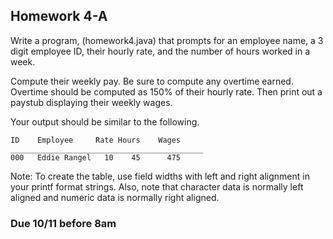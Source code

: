 ## Homework 4-A

Write a program, (homework4.java) that prompts for an employee name, a 3 digit employee ID, their hourly rate, 
and the number of hours worked in a week.

Compute their weekly pay. Be sure to compute any overtime earned. Overtime should be computed as 150%
of their hourly rate. Then print out a paystub displaying their weekly wages.

Your output should be similar to the following.


```console
ID    Employee     Rate Hours    Wages
___________________________________________
000   Eddie Rangel   10    45      475
```

Note: To create the table, use field widths with left and right alignment in your printf format strings. Also, note that character data
is normally left aligned and numeric data is normally right aligned.

### Due 10/11 before 8am
